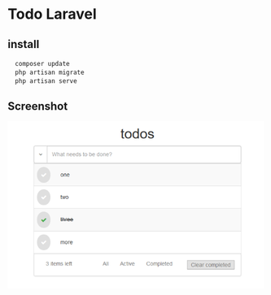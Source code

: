 # Todo Laravel

## install

```sh
  composer update
  php artisan migrate
  php artisan serve
```

## Screenshot
![Example](screenshot/demo1.png)
